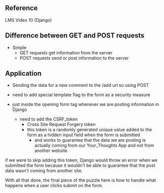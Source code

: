 ## Reference
LMS Video 10 (Django)

## Difference between GET and POST requests
- Simple
    - GET requests get information from the server
    - POST requests send or post information to the server

## Application
- Sending the data for a new comment
to the 
/add url
so using POST

- need to add special template flag to the
form as a security measure

- just inside the opening form tag
whenever we are posting information in Django
    - need to add the CSRF_token
        - Cross Site Request Forgery token
        - this token is a randomly generated 
            unique value 
            added to the form as a hidden input field
            when the form is submitted
            - and works to guarantee that the data we are posting is 
            actually coming from our Your_Thoughts App
            and not from another website

if we were to skip adding this token, 
Django would throw an error when we 
submitted the form because it wouldn't
be able to guarantee that the post data wasn't coming from
another site.

With all that done, the final piece of the puzzle here is how to handle
what happens when a user clicks submit on the form.
